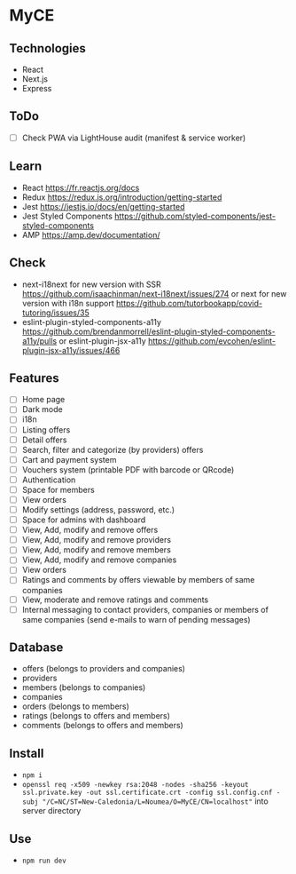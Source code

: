 # MyCE

## Technologies
- React
- Next.js
- Express

## ToDo
- [ ] Check PWA via LightHouse audit (manifest & service worker)

## Learn
- React https://fr.reactjs.org/docs
- Redux https://redux.js.org/introduction/getting-started
- Jest https://jestjs.io/docs/en/getting-started
- Jest Styled Components https://github.com/styled-components/jest-styled-components
- AMP https://amp.dev/documentation/

## Check
- next-i18next for new version with SSR https://github.com/isaachinman/next-i18next/issues/274 or next for new version with i18n support https://github.com/tutorbookapp/covid-tutoring/issues/35
- eslint-plugin-styled-components-a11y https://github.com/brendanmorrell/eslint-plugin-styled-components-a11y/pulls or eslint-plugin-jsx-a11y https://github.com/evcohen/eslint-plugin-jsx-a11y/issues/466

## Features
- [ ] Home page
- [ ] Dark mode
- [ ] i18n
- [ ] Listing offers
- [ ] Detail offers
- [ ] Search, filter and categorize (by providers) offers
- [ ] Cart and payment system
- [ ] Vouchers system (printable PDF with barcode or QRcode)
- [ ] Authentication
- [ ] Space for members
- [ ] View orders
- [ ] Modify settings (address, password, etc.)
- [ ] Space for admins with dashboard
- [ ] View, Add, modify and remove offers
- [ ] View, Add, modify and remove providers
- [ ] View, Add, modify and remove members
- [ ] View, Add, modify and remove companies
- [ ] View orders
- [ ] Ratings and comments by offers viewable by members of same companies
- [ ] View, moderate and remove ratings and comments
- [ ] Internal messaging to contact providers, companies or members of same companies (send e-mails to warn of pending messages)

## Database
- offers (belongs to providers and companies)
- providers
- members (belongs to companies)
- companies
- orders (belongs to members)
- ratings (belongs to offers and members)
- comments (belongs to offers and members)

## Install
- `npm i`
- `openssl req -x509 -newkey rsa:2048 -nodes -sha256 -keyout ssl.private.key -out ssl.certificate.crt -config ssl.config.cnf -subj "/C=NC/ST=New-Caledonia/L=Noumea/O=MyCE/CN=localhost"` into server directory

## Use
- `npm run dev`
